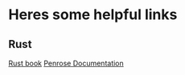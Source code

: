 # Heres some helpful links

## Rust

[Rust book](https://doc.rust-lang.org/book/)
[Penrose Documentation](https://docs.rs/penrose/latest/penrose/)
